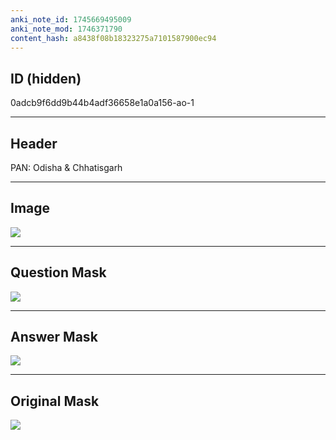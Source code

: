 ```yaml
---
anki_note_id: 1745669495009
anki_note_mod: 1746371790
content_hash: a8438f08b18323275a7101587900ec94
---
```


## ID (hidden)

0adcb9f6dd9b44b4adf36658e1a0a156-ao-1

<hr/>

## Header

PAN: Odisha & Chhatisgarh

<hr/>

## Image

![](tmpalzv7stg.png)

<hr/>

## Question Mask

![](0adcb9f6dd9b44b4adf36658e1a0a156-ao-1-Q.svg)

<hr/>

## Answer Mask

![](0adcb9f6dd9b44b4adf36658e1a0a156-ao-1-A.svg)

<hr/>

## Original Mask

![](0adcb9f6dd9b44b4adf36658e1a0a156-ao-O.svg)